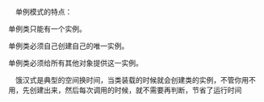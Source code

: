 　单例模式的特点：

单例类只能有一个实例。

单例类必须自己创建自己的唯一实例。

单例类必须给所有其他对象提供这一实例。

　饿汉式是典型的空间换时间，当类装载的时候就会创建类的实例，不管你用不用，先创建出来，然后每次调用的时候，就不需要再判断，节省了运行时间